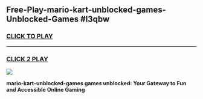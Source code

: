 
## Free-Play-mario-kart-unblocked-games-Unblocked-Games #l3qbw
<h3>
<a href="https://news.freeplayer.one?title=mario-kart-unblocked-games&ref=8M">CLICK TO PLAY</a></h3>
<hr>

<h3>
<a href="https://news.freeplayer.one?title=mario-kart-unblocked-games&ref=8M">CLICK 2 PLAY</a>
  
</h3>

<a href="https://news.freeplayer.one?title=mario-kart-unblocked-games&ref=8M"><img src="https://clearcache.store/games.png"></a>


**mario-kart-unblocked-games games unblocked: Your Gateway to Fun and Accessible Online Gaming**
